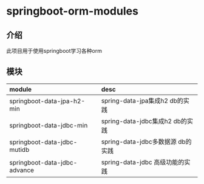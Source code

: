 
# springboot-orm-modules

## 介绍
此项目用于使用springboot学习各种orm

## 模块

|  module                           | desc                                     |
| :-----------------                | :-----------------                       |
| springboot-data-jpa-h2-min        | spring-data-jpa集成h2 db的实践             |
| springboot-data-jdbc-min          | spring-data-jdbc集成h2 db的实践            |
| springboot-data-jdbc-mutidb       | spring-data-jdbc多数据源 db的实践           |
| springboot-data-jdbc-advance      | spring-data-jdbc 高级功能的实践             |


